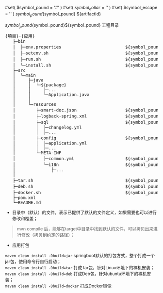 #set( $symbol_pound = '#' )
#set( $symbol_dollar = '$' )
#set( $symbol_escape = '\' )
${symbol_pound}${symbol_pound} ${artifactId}

${symbol_pound}${symbol_pound}${symbol_pound} 工程目录

<pre>
{项目}-{应用}
   ├─bin
   │  ├─env.properties                         ${symbol_pound}${symbol_pound}（默认）环境变量定义
   │  ├─setenv.sh                              ${symbol_pound}${symbol_pound}（默认）运行前设置
   │  ├─run.sh                                 ${symbol_pound}${symbol_pound}（默认）运行脚本
   │  └─install.sh                             ${symbol_pound}${symbol_pound}（默认）Tar包安装脚本
   ├─src    
   │  └─main    
   │     ├─java    
   │     │  └─${package}
   │     │     ├─...
   │     │     └─Application.java
   │     │
   │     └─resources
   │        ├─smart-doc.json                   ${symbol_pound}${symbol_pound} smart-doc接口文档描述
   │        ├─logback-spring.xml               ${symbol_pound}${symbol_pound}（默认）logback日志配置
   │        ├─sql                              ${symbol_pound}${symbol_pound} liquibase数据库版本管理
   │        │  ├─changelog.yml
   │        │  ├─...
   │        ├─config                           ${symbol_pound}${symbol_pound} 应用配置（约定使用yml文件，并且放在config目录中）
   │        │  ├─application.yml    
   │        │  ├─...    
   │        └─META-INF    
   │           ├─common.yml                    ${symbol_pound}${symbol_pound} 默认配置
   │           └─i18n                          ${symbol_pound}${symbol_pound} 国际化资源
   │              ├─...    
   │    
   ├─tar.sh                                    ${symbol_pound}${symbol_pound}（默认）Tar构建
   ├─deb.sh                                    ${symbol_pound}${symbol_pound}（默认）Deb构建脚本
   ├─docker.sh                                 ${symbol_pound}${symbol_pound}（默认）Docker构建脚本
   ├─pom.xml    
   └─README.md   
</pre>

- 目录中（默认）的文件，表示已提供了默认的文件定义，如果需要也可以进行修改和覆盖；

> mvn compile 后，能够在target中目录中找到默认的文件，可以拷贝出来进行修改（拷贝到约定的路径）；

- 应用打包

`maven clean install -Dbuild=jar` springboot默认的打包方式，整个打成一个jar包，使用命令行自行启动；    
`maven clean install -Dbuild=tar` 打成Tar包，针对Linux环境下的裸机安装；    
`maven clean install -Dbuild=deb` 打成Deb包，针对ubuntu环境下的裸机安装；    
`maven clean install -Dbuild=docker` 打成Docker镜像
